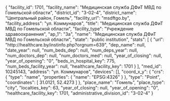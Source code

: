 {
    "facility_id": 1701,
    "facility_name": "Медицинская служба ДФиТ МВД по Гомельской области",
    "district_id": "3-02-4",
    "district_name": "Центральный район, Гомель",
    "facility_url": "msdftgo.by",
    "facility_address": "ул. Коммунаров",
    "title": "Медицинская служба ДФиТ МВД по Гомельской области",
    "facility_type": "Учреждение здравоохранения",
    "ap_1": "3а",
    "name": "Медицинская служба ДФиТ МВД по Гомельской области",
    "state": "public institution",
    "stats": [
        {
            "url": "http:\/\/healthcare.by\/instinfo.php?orgnum=639",
            "dep_name": null,
            "date_year": null,
            "num_beds_dep": null,
            "num_deps_year": null,
            "num_doctors_dep": null,
            "num_doctors_med": null,
            "year_of_closing": null,
            "year_of_opening": "0",
            "beds_in_hospital_key": 775,
            "num_beds_facility_year": null,
            "healthcare_facility_key": 1701
        }
    ],
    "med_id": 10245143,
    "address": "ул. Коммунаров",
    "devices": [],
    "coord_x_y": {
        "crs": {
            "type": "name",
            "properties": {
                "name": "EPSG:4326"
            }
        },
        "type": "Point",
        "coordinates": [
            31.0121,
            52.4273
        ]
    },
    "place_name": "Гомель",
    "place_type": "city",
    "localties_key": 63,
    "year_of_closing": null,
    "year_of_opening": "0",
    "healthcare_facility_key": 1701,
    "administrative_division_id": "3-02-4"
}